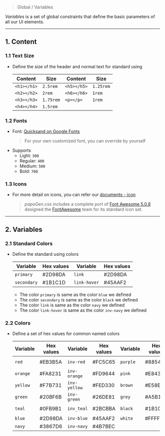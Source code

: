 > Global / Variables

*Variables* is a set of global constraints that define the basic parameters of all our UI elements.

---
## 1. Content

### 1.1 Text Size

* Define the size of the header and normal text for standard using

    | Content | Size | Content | Size |
    |---|---|---|---|
    | `<h1></h1>` | `2.5rem` | `<h5></h5>` | `1.25rem` |
    | `<h2></h2>` | `2rem` | `<h6></h6>` | `1rem` |
    | `<h3></h3>` | `1.75rem` | `<p></p>` | `1rem` |
    | `<h4></h4>` | `1.5rem` | | |

### 1.2 Fonts

* Font: [Quicksand on Google Fonts](https://fonts.google.com/specimen/Quicksand)
    > For your own customized font, you can override by yourself
* Supports
    * Light: `300`
    * Regular: `400`
    * Medium: `500`
    * Bold: `700`

### 1.3 Icons

* For more detail on icons, you can refer our [documents - icon](https://github.com/toolbuddy/papoGen.css/wiki/Icon)
    > *papoGen.css* includes a complete port of [Font Awesome 5.0.8](https://fontawesome.com) designed the [FontAwesome](https://twitter.com/fontawesome) team for its standard icon set.

---
## 2. Variables

### 2.1 Standard Colors

* Define the standard using colors

    | Variable | Hex values | Variable | Hex values |
    |---|---|---|---|
    | `primary` | #2D98DA | `link` | #2D98DA |
    | `secondary` | #1B1C1D | `link-hover` | #45AAF2 |

    * The color `primary` is same as the color `blue` we defined
    * The color `secondary` is same as the color `black` we defined
    * The color `link` is same as the color `navy` we defined
    * The color `link-hover` is same as the color `inv-navy` we defined

### 2.2 Colors

* Define a set of hex values for common named colors

    | Variable | Hex values | Variable | Hex values | Variable | Hex values | Variable | Hex values |
    |---|---|---|---|---|---|---|---|
    | `red` | #EB3B5A | `inv-red` | #FC5C65 | `purple` | #8854D0 | `inv-purple` | #A55EEA |
    | `orange` | #FA8231 | `inv-orange` | #FD9644 | `pink` | #E84393 | `inv-pink` | #FD79A8 |
    | `yellow` | #F7B731 | `inv-yellow` | #FED330 | `brown` | #E58E26 | `inv-brown` | #FA983A |
    | `green` | #20BF6B | `inv-green` | #26DE81 | `grey` | #A5B1C2 | `inv-grey` | #D1D8E0 |
    | `teal` | #0FB9B1 | `inv_teal` | #2BCBBA | `black` | #1B1C1D | `inv-black` | #545454 |
    | `blue` | #2D98DA | `inv-blue` | #45AAF2 | `white` | #FFFFFF | | |
    | `navy` | #3867D6 | `inv-navy` | #4B7BEC | | | | |
